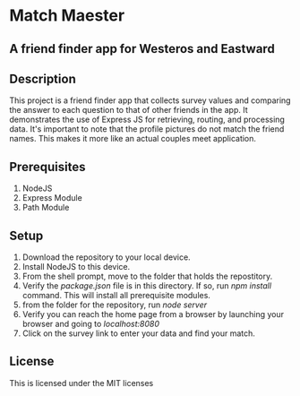 # Match Maester 
## A friend finder app for Westeros and Eastward

## Description
This project is a friend finder app that collects survey values and comparing the answer to each question to that of other friends in the app.  It demonstrates the use of Express JS for retrieving, routing, and processing data. It's important to note that the profile pictures do not match the friend names. This makes it more like an actual couples meet application.

## Prerequisites
1. NodeJS
2. Express Module
3. Path Module

## Setup
1. Download the repository to your local device.
2. Install NodeJS to this device.
3. From the shell prompt, move to the folder that holds the repostitory.
3. Verify the _package.json_ file is in this directory. If so, run _npm install_ command. This will install all prerequisite modules.
4. from the folder for the repository, run _node server_
5. Verify you can reach the home page from a browser by launching your browser and going to _localhost:8080_
6. Click on the survey link to enter your data and find your match.

## License
This is licensed under the MIT licenses

